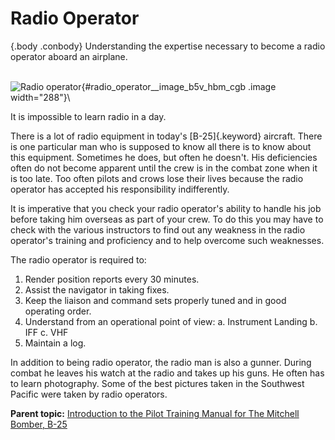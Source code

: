 
Radio Operator
==============

 {.body .conbody}
Understanding the expertise necessary to become a radio operator aboard
an airplane.

\
![Radio
operator](../images/radio_operator.png){#radio_operator__image_b5v_hbm_cgb
.image width="288"}\

It is impossible to learn radio in a day.

There is a lot of radio equipment in today\'s [B-25]{.keyword} aircraft.
There is one particular man who is supposed to know all there is to know
about this equipment. Sometimes he does, but often he doesn\'t. His
deficiencies often do not become apparent until the crew is in the
combat zone when it is too late. Too often pilots and crows lose their
lives because the radio operator has accepted his responsibility
indifferently.

It is imperative that you check your radio operator\'s ability to handle
his job before taking him overseas as part of your crew. To do this you
may have to check with the various instructors to find out any weakness
in the radio operator\'s training and proficiency and to help overcome
such weaknesses.

The radio operator is required to:

1.  Render position reports every 30 minutes.
2.  Assist the navigator in taking fixes.
3.  Keep the liaison and command sets properly tuned and in good
    operating order.
4.  Understand from an operational point of view:
    a.  Instrument Landing
    b.  IFF
    c.  VHF
5.  Maintain a log.

In addition to being radio operator, the radio man is also a gunner.
During combat he leaves his watch at the radio and takes up his guns. He
often has to learn photography. Some of the best pictures taken in the
Southwest Pacific were taken by radio operators.




**Parent topic:** [Introduction to the Pilot Training Manual for The
Mitchell Bomber,
B-25](../mdita/introduction_to_the_pilot_training_manual.md "This manual is the text for your training as a B-25 pilot and airplane commander.")



